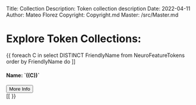 Title: Collection
Description: Token collection description
Date: 2022-04-11
Author: Mateo Florez
Copyright: Copyright.md
Master: /src/Master.md

<div class="container zone blue">
    <h1>Explore Token Collections:</h1>
</div>
<div class="zone grid-wrapper">
{{
foreach C in 
select
	DISTINCT FriendlyName
from
	NeuroFeatureTokens
order by
	FriendlyName
do    
	]]<div class="box token_zone">
		<h4>Name: `((C))`</h4>
		<button id="buy_btn" onclick="displayBuyQR()"class="buy_btn">More Info</button>
	</div>
	[[
}}
</div>
